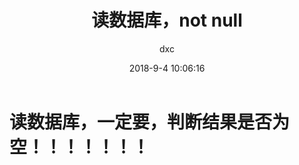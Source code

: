 ﻿---
layout:     post
title:      "读数据库，not null"
date:       2018-9-4 10:06:16
author:     "dxc"
header-img: "img/post-bg-snow.jpg"
tags:
    - sql
---
# 读数据库，一定要，判断结果是否为空！！！！！！！ #
